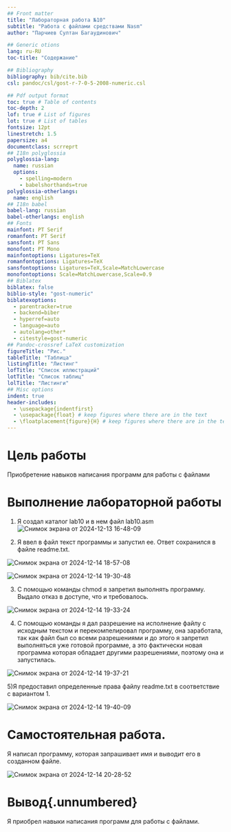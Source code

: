 ```yaml
---
## Front matter
title: "Лабораторная работа №10"
subtitle: "Работа с файлами средствами Nasm"
author: "Парчиев Султан Багаудинович"

## Generic otions
lang: ru-RU
toc-title: "Содержание"

## Bibliography
bibliography: bib/cite.bib
csl: pandoc/csl/gost-r-7-0-5-2008-numeric.csl

## Pdf output format
toc: true # Table of contents
toc-depth: 2
lof: true # List of figures
lot: true # List of tables
fontsize: 12pt
linestretch: 1.5
papersize: a4
documentclass: scrreprt
## I18n polyglossia
polyglossia-lang:
  name: russian
  options:
	- spelling=modern
	- babelshorthands=true
polyglossia-otherlangs:
  name: english
## I18n babel
babel-lang: russian
babel-otherlangs: english
## Fonts
mainfont: PT Serif
romanfont: PT Serif
sansfont: PT Sans
monofont: PT Mono
mainfontoptions: Ligatures=TeX
romanfontoptions: Ligatures=TeX
sansfontoptions: Ligatures=TeX,Scale=MatchLowercase
monofontoptions: Scale=MatchLowercase,Scale=0.9
## Biblatex
biblatex: false
biblio-style: "gost-numeric"
biblatexoptions:
  - parentracker=true
  - backend=biber
  - hyperref=auto
  - language=auto
  - autolang=other*
  - citestyle=gost-numeric
## Pandoc-crossref LaTeX customization
figureTitle: "Рис."
tableTitle: "Таблица"
listingTitle: "Листинг"
lofTitle: "Список иллюстраций"
lotTitle: "Список таблиц"
lolTitle: "Листинги"
## Misc options
indent: true
header-includes:
  - \usepackage{indentfirst}
  - \usepackage{float} # keep figures where there are in the text
  - \floatplacement{figure}{H} # keep figures where there are in the text
---
```


# Цель работы

Приобретение навыков написания программ для работы с файлами



# Выполнение лабораторной работы

1) Я создал каталог lab10 и в нем файл lab10.asm
![Снимок экрана от 2024-12-13 16-48-09](https://github.com/user-attachments/assets/c6df0515-4a18-483c-a206-4ae43267e0dc)



2) Я ввел в файл текст программы и запустил ее. Ответ сохранился в файле readme.txt.

![Снимок экрана от 2024-12-14 18-57-08](https://github.com/user-attachments/assets/105cad2b-e25f-4f75-b7d7-23d69882ef8b)

![Снимок экрана от 2024-12-14 19-30-48](https://github.com/user-attachments/assets/ca3bbc1f-c2d0-4164-9852-5a5ee86e4ee3)


3) С помощью команды сhmod я запретил выполнять программу. Выдало отказ в доступе, что и требовалось.

![Снимок экрана от 2024-12-14 19-33-24](https://github.com/user-attachments/assets/625438ac-4ce3-4982-bfcf-c94d50b08f8d)


4) С помощью команды я дал разрешение на исполнение файлу с исходным текстом и перекомпелировал программу, она заработала, так как файл был со всеми разрешениями и до этого я запретил выполняться уже готовой программе, а это фактически новая программа которая обладает другими разрешениями, поэтому она и запустилась.

![Снимок экрана от 2024-12-14 19-37-21](https://github.com/user-attachments/assets/aa5daa7c-010e-4e04-b0e0-073638525446)


5)Я предоставил определенные права файлу readme.txt в соответствие с вариантом 1.

![Снимок экрана от 2024-12-14 19-40-09](https://github.com/user-attachments/assets/99e6932f-d48d-4e23-b0fb-6c9961d2e30d)


# Самостоятельная работа.

Я написал программу, которая запрашивает имя и выводит его в созданном файле.

![Снимок экрана от 2024-12-14 20-28-52](https://github.com/user-attachments/assets/c84b3538-95ba-497b-ae4b-edd9ac9e2861)


# Вывод{.unnumbered}

Я приобрел навыки написания программ для работы с файлами.
